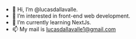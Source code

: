 - 👋 Hi, I’m @lucasdallavalle.
- 👀 I’m interested in front-end web development.
- 🌱 I’m currently learning NextJs.
- 📫 My mail is lucasdallavalle1@gmail.com
